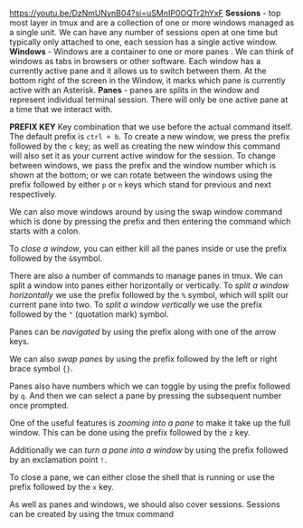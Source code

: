 https://youtu.be/DzNmUNvnB04?si=uSMnIP0OQTr2hYxF
**Sessions** - top most layer in tmux and are a collection of one or more windows managed as a single unit.
We can have any number of sessions open at one time but typically only attached to one, each session has a single active window.
**Windows** - Windows are a container to one or more panes . We can think of windows as tabs in browsers or other software. Each window has a currently active pane and it allows us to switch between them.
At the bottom right of the screen in the Window, it marks which pane is currently active with an Asterisk.
**Panes** - panes are splits in the window and represent individual terminal session. There will only be one active pane at a time that we interact with. 

**PREFIX KEY**
Key combination that we use before the actual command itself. The default prefix is `ctrl + b`.
To create a new window, we press the prefix followed by the `c` key; as well as creating the new window this command will also set it as your current active window for the session. 
To change between windows, we pass the prefix and the window number which is shown at the bottom; or we can rotate between the windows using the prefix followed by either `p` or `n` keys which stand for previous and next respectively.

We can also move windows around by using the swap window command which is done by pressing the prefix and then entering the command which starts with a colon. 

To *close a window*, you can either kill all the panes inside or use the prefix followed by the `&`symbol.

There are also a number of commands to manage panes in tmux. We can split a window into panes either horizontally or vertically. 
To *split a window horizontally* we use the prefix followed by the `%` symbol, which will split our current pane into two.
To *split a window vertically* we use the prefix followed by the `"` (quotation mark) symbol.

Panes can be *navigated* by using the prefix along with one of the arrow keys.

We can also *swap panes* by using the prefix followed by the left or right brace symbol `{}`.

Panes also have numbers which we can toggle by using the prefix followed by `q`. And then we can select a pane by pressing the subsequent number once prompted.

One of the useful features is *zooming into a pane* to make it take up the full window. This can be done using the prefix followed by the `z` key.

Additionally we can *turn a pane into a window* by using the prefix followed by an exclamation point `!`. 

To close a pane, we can either close the shell that is running or use the prefix followed by the `x` key.

As well as panes and windows, we should also cover sessions. 
Sessions can be created by using the tmux command 